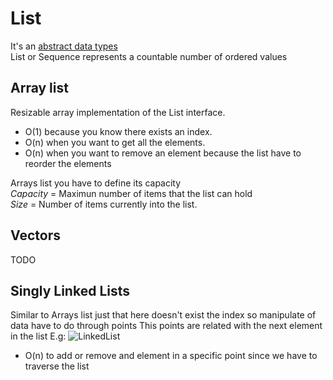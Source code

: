 # List
It's an [abstract data types](https://en.wikipedia.org/wiki/Abstract_data_type) <br>
List or Sequence represents a countable number of ordered values

## Array list

Resizable array implementation of the List interface.
 * O(1) because you know there exists an index.
 * O(n) when you want to get all the elements.
 * O(n) when you want to remove an element because the list have to  reorder the elements

Arrays list you have to define its capacity <br>
*Capacity*  = Maximun number of items that the list can hold <br>
*Size* = Number of items currently into the list.


## Vectors
TODO

## Singly Linked Lists

Similar to Arrays list just that here doesn't exist the index so manipulate of data have to do through  points
This points are related with the next element in the list E.g:
![LinkedList](https://upload.wikimedia.org/wikipedia/commons/thumb/6/6d/Singly-linked-list.svg/408px-Singly-linked-list.svg.png "SinglyLinkedList")
* O(n) to add or remove and element in a specific point since we have to traverse the list

